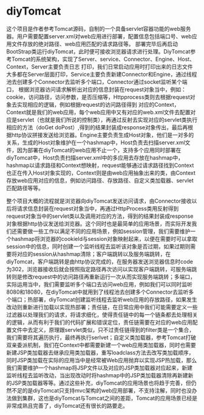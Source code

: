 # diyTomcat
这个项目是作者参考Tomcat源码，自制的一个具备servlet容器功能的web服务器。用户需要配置server.xml对web应用进行部署，配置信息包括端口号、web应用文件存放的绝对路径、web应用匹配的请求路径等。
部署完毕后再启动BootStrap类运行diyTomcat，此时便可接收浏览器请求进行处理。DiyTomcat参考Tomcat的系统架构，实现了Server、service、Connector、Engine、Host、Context，Server主要负责日志
打印，我们日常启动应用时打印出来的日志文件大多都在Server层面打印，Service主要负责新建Connector和Engine，通过线程池去创建多个Connector去监听多个端口，Connector通过socket监听某个端口，
根据浏览器访问请求解析出对应的信息封装在request对象当中，例如：cookie，访问路径，访问参数，是否压缩等，Httpprocess类则去根据request对象去实现相应的逻辑，例如根据request的访问路径得到
对应的Context，Context就是我们的web应用，每个web应用中又有对应的web.xml文件去配置对应是servlet（也就是我们所说的控制类），再通过反射去实现对应的servlet类执行相应的方法（doGet doPost）,得到的结果封装成response对象传出，最后再根据http协议拼接发送给浏览器。Engine主要负责生成Host对象，他们是一对多的关系，生成的Host对象维护在一个hashmap中，Host负责去扫描server.xml文件，因为部署在diyTomcat的web应用不止一个，支持多个应用同时部署在diyTomcat中，Host负责扫描server.xml中的多应用去存放在hashmap中，hashmap以请求路径和Context想映射，request能够通过请求路径找到Context也正在传入Host对象实现的，Context则是由web应用抽象出来的类，由Context存放web应用对应的信息，例如访问路径、存放路径、自定义类加载器、servlet匹配路径等等。

整个项目大概的流程就是浏览器向diyTomcat发送访问请求，由Connector接收以后将请求信息封装在request对象当中，再通过HttpProcess类用反射得到request对象当中的servlet类以及调用对应的方法，得到的结果封装成response对象根据http协议发送给浏览器。这个同时也是最简单的应用场景，而实际开发我们还需要做一些工作以满足不同的应用场景，例如session管理，我们需要维护一个hashmap将浏览器的cookieId与session对象映射起来，以便在需要时可以拿取session中的信息，同时创建一个监听线程去监听该对象是否过期，如果过期则需要将对应的session从hashmap清除；客户端跳转以及服务端跳转，在diyTomcat，客户端跳转是由http协议完成的，在服务器发送浏览器信息时code为302，浏览器接收后就会按照指定路径再次访问以实现客户端跳转，可服务端跳转则是修改request中的访问路径再重新运行一次从而实现服务端跳转；多端口，实际运用当中，我们需要监听多个端口去访问web应用，例如我们可以同时监听8080和18080，在diyTomcat中就用到了线程池去创建多个Connector去监听多个端口；热部署，diyTomcat创建监听线程去监听web应用的存放路径，如果发生改动则重新进行加载以实现热部署；责任链，在日常应用中我们可能需要定义一些过滤器以处理我们的请求，将请求细化，使得责任链中的每一个链条都去处理相关的逻辑，从而有利于我们的代码扩展和错误定位，责任链需要在对应的web应用配置文件中去定义，原理跟servlet类似，只不过责任链得到的filter类是一个集合，我们需要将其遍历执行，最终再执行serlvet；自定义类加载器，参考Tomcat打破双亲委派机制，我们在Context中都需要新建一个web应用类加载器，同时也需要新建JSP类加载器去继承应用类加载器，重写loadclass方法去改写类加载顺序，同时JSP类加载在实际的应用当中是经常被Web应用抛弃以实现JSP热加载，那么我们需要维护一个hashmap将JSP文件以及对应的JSP类加载器对应起来，新建监听线程去监听改动，当出现改动时将hashmap中的JSP类加载器清除再新建新的JSP类加载器等等。通过这些补充，diyTomcat的应用场景也将趋于完善，但仍然不足的是diyTomcat只支持mvc架构的web应用部署，不支持注解，同时也没办法做到集群，这也是diyTomcat与Tomcat之间的差距，Tomcat的应用场景已经是非常成熟且完善了，diyTomcat还有很长的路要走。
